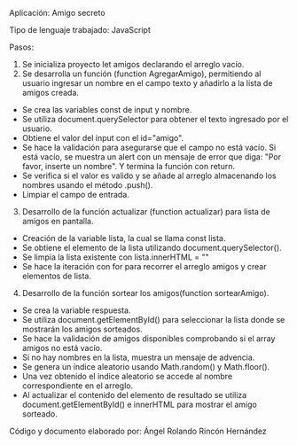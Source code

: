 Aplicación: Amigo secreto

Tipo de lenguaje trabajado: JavaScript

Pasos:

1. Se inicializa proyecto let amigos declarando el arreglo vacío.
2. Se desarrolla un función (function AgregarAmigo), permitiendo al usuario ingresar un nombre en el campo texto y añadirlo a la lista de amigos creada.
- Se crea las variables const de input y nombre.
- Se utiliza document.querySelector para obtener el texto ingresado por el usuario.
- Obtiene el valor del input con el id="amigo".
- Se hace la validación para asegurarse que el campo no está vacío. Si está vacío, se muestra un alert con un mensaje de error que diga:
  "Por favor, inserte un nombre". Y termina la función con return.
- Se verifica si el valor es valido y se añade al arreglo almacenando los nombres usando el método .push().
- Limpiar el campo de entrada.
3. Desarrollo de la función actualizar (function actualizar) para lista de amigos en pantalla.
- Creación de la variable lista, la cual se llama const lista.
- Se obtiene el elemento de la lista utilizando document.querySelector().
- Se limpia la lista existente con lista.innerHTML = ""
- Se hace la iteración con for para recorrer el arreglo amigos y crear elementos de lista.
4. Desarrollo de la función sortear los amigos(function sortearAmigo).
- Se crea la variable respuesta.
- Se utiliza document.getElementById() para seleccionar la lista donde se mostrarán los amigos sorteados.
- Se hace la validación de amigos disponibles comprobando si el array amigos no está vacío.
- Si no hay nombres en la lista, muestra un mensaje de advencia.
- Se genera un índice aleatorio usando Math.random() y Math.floor().
- Una vez obtenido el índice aleatorio se accede al nombre correspondiente en el arreglo.
- Al actualizar el contenido del elemento de resultado se utiliza document.getElementById() e innerHTML para mostrar el amigo sorteado.

Código y documento elaborado por: Ángel Rolando Rincón Hernández
   
